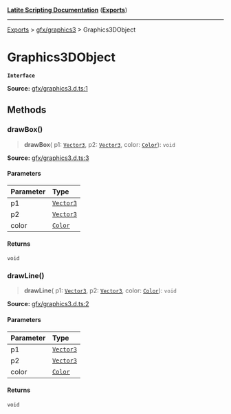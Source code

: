 [**Latite Scripting Documentation**](../../README.md) ([**Exports**](../../exports.md))

---

[Exports](../../exports.md) > [gfx/graphics3](../index.md) > Graphics3DObject

# Graphics3DObject

**`Interface`**

**Source:** [gfx/graphics3.d.ts:1](https://github.com/LatiteScripting/latitescripting.github.io/blob/35e18e6/definitions/gfx/graphics3.d.ts#L1)

## Methods

### drawBox()

> **drawBox**(
> p1: [`Vector3`](../../module.gfx_graphics/classes/class.Vector3.md),
> p2: [`Vector3`](../../module.gfx_graphics/classes/class.Vector3.md),
> color: [`Color`](../../module.gfx_graphics/classes/class.Color.md)): `void`

**Source:** [gfx/graphics3.d.ts:3](https://github.com/LatiteScripting/latitescripting.github.io/blob/35e18e6/definitions/gfx/graphics3.d.ts#L3)

#### Parameters

| Parameter | Type                                                            |
| :-------- | :-------------------------------------------------------------- |
| p1        | [`Vector3`](../../module.gfx_graphics/classes/class.Vector3.md) |
| p2        | [`Vector3`](../../module.gfx_graphics/classes/class.Vector3.md) |
| color     | [`Color`](../../module.gfx_graphics/classes/class.Color.md)     |

#### Returns

`void`

### drawLine()

> **drawLine**(
> p1: [`Vector3`](../../module.gfx_graphics/classes/class.Vector3.md),
> p2: [`Vector3`](../../module.gfx_graphics/classes/class.Vector3.md),
> color: [`Color`](../../module.gfx_graphics/classes/class.Color.md)): `void`

**Source:** [gfx/graphics3.d.ts:2](https://github.com/LatiteScripting/latitescripting.github.io/blob/35e18e6/definitions/gfx/graphics3.d.ts#L2)

#### Parameters

| Parameter | Type                                                            |
| :-------- | :-------------------------------------------------------------- |
| p1        | [`Vector3`](../../module.gfx_graphics/classes/class.Vector3.md) |
| p2        | [`Vector3`](../../module.gfx_graphics/classes/class.Vector3.md) |
| color     | [`Color`](../../module.gfx_graphics/classes/class.Color.md)     |

#### Returns

`void`
